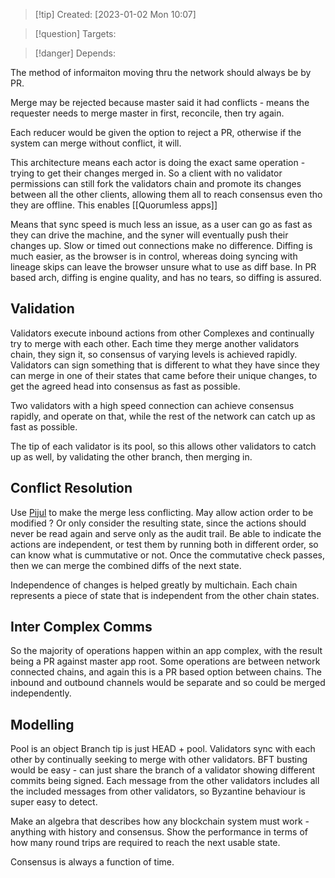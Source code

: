 
>[!tip] Created: [2023-01-02 Mon 10:07]

>[!question] Targets: 

>[!danger] Depends: 

The method of informaiton moving thru the network should always be by PR.

Merge may be rejected because master said it had conflicts - means the requester needs to merge master in first, reconcile, then try again.

Each reducer would be given the option to reject a PR, otherwise if the system can merge without conflict, it will.

This architecture means each actor is doing the exact same operation - trying to get their changes merged in.  So a client with no validator permissions can still fork the validators chain and promote its changes between all the other clients, allowing them all to reach consensus even tho they are offline.  This enables [[Quorumless apps]]

Means that sync speed is much less an issue, as a user can go as fast as they can drive the machine, and the syner will eventually push their changes up.  Slow or timed out connections make no difference.  Diffing is much easier, as the browser is in control, whereas doing syncing with lineage skips can leave the browser unsure what to use as diff base.  In PR based arch, diffing is engine quality, and has no tears, so diffing is assured.

## Validation
Validators execute inbound actions from other Complexes and continually try to merge with each other.  Each time they merge another validators chain, they sign it, so consensus of varying levels is achieved rapidly.  Validators can sign something that is different to what they have since they can merge in one of their states that came before their unique changes, to get the agreed head into consensus as fast as possible.

Two validators with a high speed connection can achieve consensus rapidly, and operate on that, while the rest of the network can catch up as fast as possible.

The tip of each validator is its pool, so this allows other validators to catch up as well, by validating the other branch, then merging in.

## Conflict Resolution
Use [Pijul](https://pijul.org/) to make the merge less conflicting.
May allow action order to be modified ? Or only consider the resulting state, since the actions should never be read again and serve only as the audit trail.  Be able to indicate the actions are independent, or test them by running both in different order, so can know what is cummutative or not.  Once the commutative check passes, then we can merge the combined diffs of the next state.

Independence of changes is helped greatly by multichain.  Each chain represents a piece of state that is independent from the other chain states.

## Inter Complex Comms
So the majority of operations happen within an app complex, with the result being a PR against master app root.  Some operations are between network connected chains, and again this is a PR based option between chains.  The inbound and outbound channels would be separate and so could be merged independently.

## Modelling
Pool is an object
Branch tip is just HEAD + pool.
Validators sync with each other by continually seeking to merge with other validators.
BFT busting would be easy - can just share the branch of a validator showing different commits being signed.
Each message from the other validators includes all the included messages from other validators, so Byzantine behaviour is super easy to detect.

Make an algebra that describes how any blockchain system must work - anything with history and consensus.  Show the performance in terms of how many round trips are required to reach the next usable state.

Consensus is always a function of time.